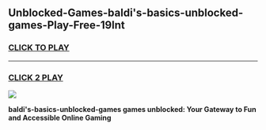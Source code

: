 
## Unblocked-Games-baldi's-basics-unblocked-games-Play-Free-19lnt
<h3>
<a href="https://premium76.site?title=baldi's-basics-unblocked-games&ref=17A">CLICK TO PLAY</a></h3>
<hr>

<h3>
<a href="https://premium76.site?title=baldi's-basics-unblocked-games&ref=17A">CLICK 2 PLAY</a>
  
</h3>

<a href="https://premium76.site?title=baldi's-basics-unblocked-games&ref=17A"><img src="https://clearcache.store/games.png"></a>


**baldi's-basics-unblocked-games games unblocked: Your Gateway to Fun and Accessible Online Gaming**
